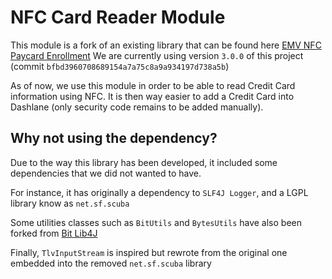 # NFC Card Reader Module

This module is a fork of an existing library that can be found here [EMV NFC Paycard Enrollment](https://github.com/devnied/EMV-NFC-Paycard-Enrollment)
We are currently using version `3.0.0` of this project (commit `bfbd3960708689154a7a75c8a9a934197d738a5b`)

As of now, we use this module in order to be able to read Credit Card information using NFC. It 
is then way easier to add a Credit Card into Dashlane (only security code remains to be added 
manually).

## Why not using the dependency?

Due to the way this library has been developed, it included some dependencies that we did not 
wanted to have.

For instance, it has originally a dependency to `SLF4J Logger`, and a LGPL library know as `net.sf.scuba`

Some utilities classes such as `BitUtils` and `BytesUtils` have also been forked from [Bit Lib4J](https://github.com/devnied/Bit-lib4j)

Finally, `TlvInputStream` is inspired but rewrote from the original one embedded into the removed
 `net.sf.scuba` library
